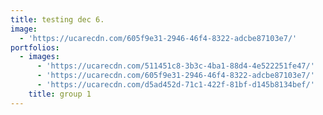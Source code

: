 ```yaml
---
title: testing dec 6.
image:
  - 'https://ucarecdn.com/605f9e31-2946-46f4-8322-adcbe87103e7/'
portfolios:
  - images:
      - 'https://ucarecdn.com/511451c8-3b3c-4ba1-88d4-4e522251fe47/'
      - 'https://ucarecdn.com/605f9e31-2946-46f4-8322-adcbe87103e7/'
      - 'https://ucarecdn.com/d5ad452d-71c1-422f-81bf-d145b8134bef/'
    title: group 1
---
```


